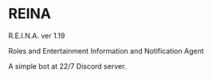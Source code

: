 # REINA

R.E.I.N.A. ver 1.19

Roles and Entertainment Information and Notification Agent

A simple bot at 22/7 Discord server. 
